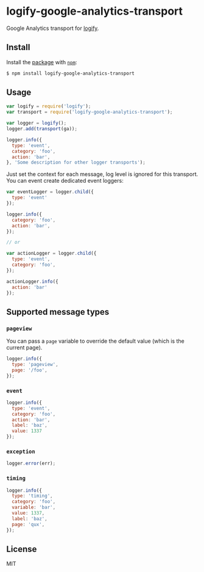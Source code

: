 # logify-google-analytics-transport

Google Analytics transport for [logify](https://npmjr.org/package/logify).

## Install

Install the [package](https://npmjs.org/package/logify-google-analytics-transport) with [`npm`](https://npmjs.org/):

```sh
$ npm install logify-google-analytics-transport
```

## Usage

```js
var logify = require('logify');
var transport = require('logify-google-analytics-transport');

var logger = logify();
logger.add(transport(ga));

logger.info({
  type: 'event',
  category: 'foo',
  action: 'bar',
}, 'Some description for other logger transports');
```

Just set the context for each message, log level is ignored for this transport.
You can event create dedicated event loggers:

```js
var eventLogger = logger.child({
  type: 'event'
});

logger.info({
  category: 'foo',
  action: 'bar',
});

// or

var actionLogger = logger.child({
  type: 'event',
  category: 'foo',
});

actionLogger.info({
  action: 'bar'
});
```

## Supported message types

### `pageview`

You can pass a `page` variable to override the default value (which is the current page).

```js
logger.info({
  type: 'pageview',
  page: '/foo',
});
```

### `event`

```js
logger.info({
  type: 'event',
  category: 'foo',
  action: 'bar',
  label: 'baz',
  value: 1337
});
```

### `exception`

```js
logger.error(err);
```

### `timing`

```js
logger.info({
  type: 'timing',
  category: 'foo',
  variable: 'bar',
  value: 1337,
  label: 'baz',
  page: 'qux',
});
```

## License

MIT
